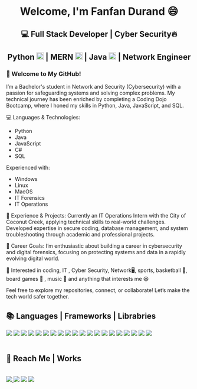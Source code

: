 # <p align="center">Welcome, I'm Fanfan Durand 😄</p>

## <p align="center">💻  Full Stack Developer  | Cyber Security🔥</p>
## <p align="center"> Python <img width="20px" height="20px" src="https://user-images.githubusercontent.com/98227731/205742498-0fbfba0c-aeeb-409f-b6a1-dadb64f22599.png" alt="python logo"> | MERN <img width="20px" height="20px" src="https://raw.githubusercontent.com/shahzaibkhalid/mern-app-generator/master/static/logo.png" alt="mern logo"> | Java <img width="20px" height="20px" src="https://1000logos.net/wp-content/uploads/2020/09/Java-Emblem.jpg" alt="java logo"> | Network Engineer
</p>



### 👋 Welcome to My GitHub!
I’m a Bachelor's student in Network and Security (Cybersecurity) with a passion for safeguarding systems and solving complex problems. My technical journey has been enriched by completing a Coding Dojo Bootcamp, where I honed my skills in Python, Java, JavaScript, and SQL.

💻 Languages & Technologies:
- Python
- Java
- JavaScript
- C#
- SQL

Experienced with: 
- Windows
- Linux
- MacOS
- IT Forensics
- IT Operations

🎯 Experience & Projects:
Currently an IT Operations Intern with the City of Coconut Creek, applying technical skills to real-world challenges.
Developed expertise in secure coding, database management, and system troubleshooting through academic and professional projects.

🚀 Career Goals:
I’m enthusiastic about building a career in cybersecurity and digital forensics, focusing on protecting systems and data in a rapidly evolving digital world.

👀 Interested in coding, IT , Cyber Security, Network🖥️, sports, basketball 🏀, board games 🏅 , music 🎵 and anything that interests me 😆

Feel free to explore my repositories, connect, or collaborate! Let’s make the tech world safer together.


## 📚 Languages | Frameworks | Librabries
<div>
   <img src="https://img.shields.io/badge/JavaScript-323330?style=for-the-badge&logo=javascript&logoColor=F7DF1E">
   <img src="https://img.shields.io/badge/Python-FFD43B?style=for-the-badge&logo=python&logoColor=blue">
   <img src="https://img.shields.io/badge/CSS3-1572B6?style=for-the-badge&logo=css3&logoColor=white">
   <img src="https://img.shields.io/badge/HTML5-E34F26?style=for-the-badge&logo=html5&logoColor=white">
   <img src="https://img.shields.io/badge/MongoDB-4EA94B?style=for-the-badge&logo=mongodb&logoColor=white">
   <img src="https://img.shields.io/badge/MySQL-005C84?style=for-the-badge&logo=mysql&logoColor=white">
   <img src="https://img.shields.io/badge/apache_maven-C71A36?style=for-the-badge&logo=apachemaven&logoColor=white">
   <img src="https://img.shields.io/badge/Bootstrap-563D7C?style=for-the-badge&logo=bootstrap&logoColor=white">
   <img src="https://img.shields.io/badge/Flask-000000?style=for-the-badge&logo=flask&logoColor=white">
   <img src="https://img.shields.io/badge/GitHub%20Pages-222222?style=for-the-badge&logo=GitHub%20Pages&logoColor=white">
   <img src="https://img.shields.io/badge/jQuery-0769AD?style=for-the-badge&logo=jquery&logoColor=white">
   <img src="https://img.shields.io/badge/Postman-FF6C37?style=for-the-badge&logo=Postman&logoColor=white">
   <img src="https://img.shields.io/badge/React-20232A?style=for-the-badge&logo=react&logoColor=61DAFB">
   <img src="https://img.shields.io/badge/Redux-593D88?style=for-the-badge&logo=redux&logoColor=white">
   <img src="https://img.shields.io/badge/Spring-6DB33F?style=for-the-badge&logo=spring&logoColor=white">
   <img src="https://img.shields.io/badge/GIT-E44C30?style=for-the-badge&logo=git&logoColor=white">
   <img src="https://img.shields.io/badge/Trello-%23026AA7.svg?style=for-the-badge&logo=Trello&logoColor=white">
   <img src="https://img.shields.io/badge/Codepen-000000?style=for-the-badge&logo=codepen&logoColor=white">
   <img src="https://img.shields.io/badge/Freecodecamp-%23123.svg?&style=for-the-badge&logo=freecodecamp&logoColor=green">
   <img src="https://img.shields.io/badge/Udemy-A435F0?style=for-the-badge&logo=Udemy&logoColor=white">
</div>

<br>

## 📡 Reach Me | Works

<br>
<div>
<a href="https://durand90.github.io/"> <img src="https://img.shields.io/badge/Portfolio-%23000000.svg?style=for-the-badge&logo=firefox&logoColor=#FF7139"</a>
<a href="http://linkedin.com/in/fanfan-durand"><img src="https://img.shields.io/badge/LinkedIn-0077B5?style=for-the-badge&logo=linkedin&logoColor=white"></a>
<a href="mailto:durand90@live.com.com?"><img src="https://img.shields.io/badge/gmail-%23DD0031.svg?&style=for-the-badge&logo=gmail&logoColor=white"/></a>
<a href="https://codepen.io/fan2016"><img src="https://img.shields.io/badge/Codepen-000000?style=for-the-badge&logo=codepen&logoColor=white"/></a>
</div>

<!--

👋 Welcome to My GitHub!
I’m a Bachelor's student in Network and Security (Cybersecurity) with a passion for safeguarding systems and solving complex problems. My technical journey has been enriched by completing a Coding Dojo Bootcamp, where I honed my skills in Python, Java, JavaScript, and SQL.

💻 Languages & Technologies:

Proficient in: Python, Java, JavaScript, SQL
Experienced with: C#, Windows 10 forensics, IT operations
🎯 Experience & Projects:

Currently an IT Operations Intern with the City of Coconut Creek, applying technical skills to real-world challenges.
Developed expertise in secure coding, database management, and system troubleshooting through academic and professional projects.
🚀 Career Goals:
I’m enthusiastic about building a career in cybersecurity and digital forensics, focusing on protecting systems and data in a rapidly evolving digital world.

Feel free to explore my repositories, connect, or collaborate! Let’s make the tech world safer together.

🌐 [LinkedIn Profile (Optional Link)]
📧 [Your Email Address]
-->

<!---
durand90/durand90 is a ✨ special ✨ repository because its `README.md` (this file) appears on your GitHub profile.
You can click the Preview link to take a look at your changes.
--->
